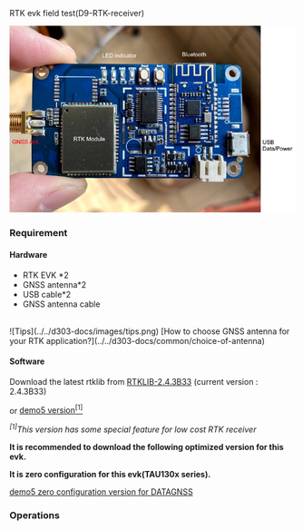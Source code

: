 <span class="markdown-body-normal-header">RTK evk field test(D9-RTK-receiver)
</span>
<br>


![](images/d9-01.jpg)

### Requirement

#### Hardware
* RTK EVK *2
* GNSS antenna*2
* USB cable*2
* GNSS antenna cable

<br>
![Tips](../../d303-docs/images/tips.png)
[How to choose GNSS antenna for your RTK application?](../../d303-docs/common/choice-of-antenna)

#### Software
Download the latest rtklib from [RTKLIB-2.4.3B33](https://github.com/tomojitakasu/RTKLIB_bin/tree/rtklib_2.4.3/bin)
(current version : 2.4.3B33)

or [demo5 version<sup>[1]</sup>](https://github.com/rtklibexplorer/RTKLIB) 

*<sup>[1]</sup>This version has some special feature for low cost RTK receiver*

**It is recommended to download the following optimized version for this evk.**  

**It is zero configuration for this evk(TAU130x series).**

[demo5 zero configuration version for DATAGNSS](files/rtknavi.zip)

### Operations